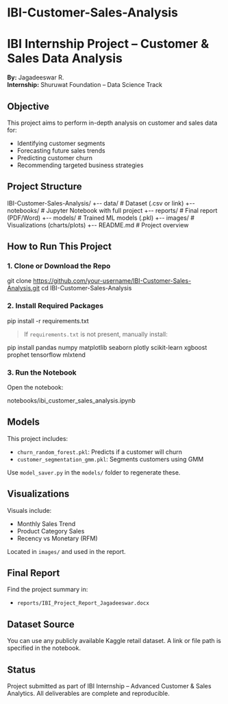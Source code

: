 # IBI-Customer-Sales-Analysis

# IBI Internship Project – Customer & Sales Data Analysis

**By:** Jagadeeswar R.  
**Internship:** Shuruwat Foundation – Data Science Track

## Objective

This project aims to perform in-depth analysis on customer and sales data for:
- Identifying customer segments
- Forecasting future sales trends
- Predicting customer churn
- Recommending targeted business strategies

##  Project Structure

IBI-Customer-Sales-Analysis/
+-- data/                          # Dataset (.csv or link)
+-- notebooks/                    # Jupyter Notebook with full project
+-- reports/                      # Final report (PDF/Word)
+-- models/                       # Trained ML models (.pkl)
+-- images/                       # Visualizations (charts/plots)
+-- README.md                     # Project overview


##  How to Run This Project

### 1. Clone or Download the Repo

git clone https://github.com/your-username/IBI-Customer-Sales-Analysis.git
cd IBI-Customer-Sales-Analysis

### 2. Install Required Packages

pip install -r requirements.txt


> If `requirements.txt` is not present, manually install:


pip install pandas numpy matplotlib seaborn plotly scikit-learn xgboost prophet tensorflow mlxtend


### 3. Run the Notebook

Open the notebook:

notebooks/ibi_customer_sales_analysis.ipynb

##  Models

This project includes:

* `churn_random_forest.pkl`: Predicts if a customer will churn
* `customer_segmentation_gmm.pkl`: Segments customers using GMM

Use `model_saver.py` in the `models/` folder to regenerate these.

##  Visualizations

Visuals include:

* Monthly Sales Trend
* Product Category Sales
* Recency vs Monetary (RFM)

Located in `images/` and used in the report.


##  Final Report

Find the project summary in:

* `reports/IBI_Project_Report_Jagadeeswar.docx`

##  Dataset Source

You can use any publicly available Kaggle retail dataset. A link or file path is specified in the notebook.



##  Status

Project submitted as part of IBI Internship – Advanced Customer & Sales Analytics.
All deliverables are complete and reproducible.

